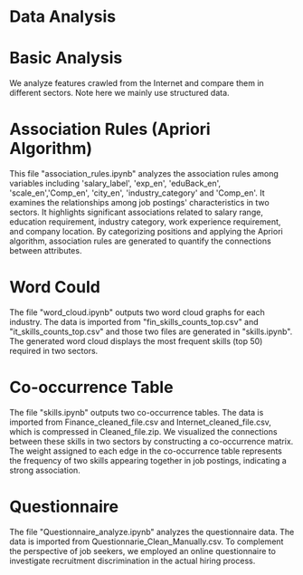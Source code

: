# Data Analysis

# Basic Analysis
We analyze features crawled from the Internet and compare them in different sectors. Note here we mainly use structured data.

# Association Rules (Apriori Algorithm)
This file "association_rules.ipynb" analyzes the association rules among variables including 'salary_label', 'exp_en', 'eduBack_en', 'scale_en','Comp_en', 'city_en', 'industry_category' and 'Comp_en'. It examines the relationships among job postings' characteristics in two sectors. It highlights significant associations related to salary range, education requirement, industry category, work experience requirement, and company location. By categorizing positions and applying the Apriori algorithm, association rules are generated to quantify the connections between attributes.

# Word Could
The file "word_cloud.ipynb" outputs two word cloud graphs for each industry. The data is imported from "fin_skills_counts_top.csv" and "it_skills_counts_top.csv" and those two files are generated in "skills.ipynb". The generated word cloud displays the most frequent skills (top 50) required in two sectors.

# Co-occurrence Table
The file "skills.ipynb" outputs two co-occurrence tables. The data is imported from Finance_cleaned_file.csv and Internet_cleaned_file.csv, which is compressed in Cleaned_file.zip. We visualized the connections between these skills in two sectors by constructing a co-occurrence matrix. The weight assigned to each edge in the co-occurrence table represents the frequency of two skills appearing together in job postings, indicating a strong association.

# Questionnaire 
The file "Questionnaire_analyze.ipynb" analyzes the questionnaire data. The data is imported from Questionnarie_Clean_Manually.csv. To complement the perspective of job seekers, we employed an online questionnaire to investigate recruitment discrimination in the actual hiring process.
